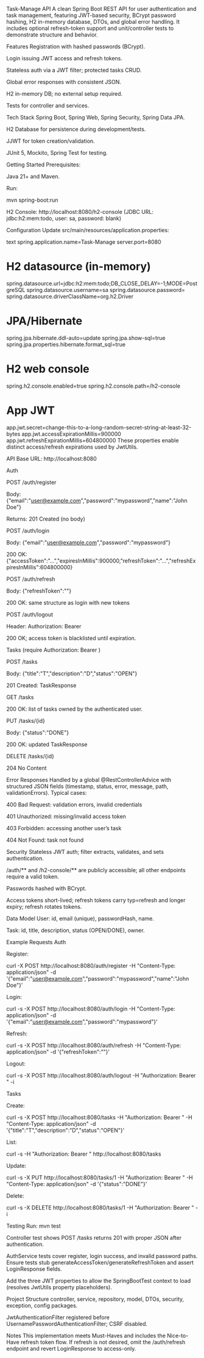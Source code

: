 Task-Manage API
A clean Spring Boot REST API for user authentication and task management, featuring JWT-based security, BCrypt password hashing, H2 in-memory database, DTOs, and global error handling. It includes optional refresh-token support and unit/controller tests to demonstrate structure and behavior.

Features
Registration with hashed passwords (BCrypt).

Login issuing JWT access and refresh tokens.

Stateless auth via a JWT filter; protected tasks CRUD.

Global error responses with consistent JSON.

H2 in-memory DB; no external setup required.

Tests for controller and services.

Tech Stack
Spring Boot, Spring Web, Spring Security, Spring Data JPA.

H2 Database for persistence during development/tests.

JJWT for token creation/validation.

JUnit 5, Mockito, Spring Test for testing.

Getting Started
Prerequisites:

Java 21+ and Maven.

Run:

mvn spring-boot:run

H2 Console: http://localhost:8080/h2-console (JDBC URL: jdbc:h2:mem:todo, user: sa, password: blank)

Configuration
Update src/main/resources/application.properties:

text
spring.application.name=Task-Manage
server.port=8080

# H2 datasource (in-memory)
spring.datasource.url=jdbc:h2:mem:todo;DB_CLOSE_DELAY=-1;MODE=PostgreSQL
spring.datasource.username=sa
spring.datasource.password=
spring.datasource.driverClassName=org.h2.Driver

# JPA/Hibernate
spring.jpa.hibernate.ddl-auto=update
spring.jpa.show-sql=true
spring.jpa.properties.hibernate.format_sql=true

# H2 web console
spring.h2.console.enabled=true
spring.h2.console.path=/h2-console

# App JWT
app.jwt.secret=change-this-to-a-long-random-secret-string-at-least-32-bytes
app.jwt.accessExpirationMillis=900000
app.jwt.refreshExpirationMillis=604800000
These properties enable distinct access/refresh expirations used by JwtUtils.

API
Base URL: http://localhost:8080

Auth

POST /auth/register

Body: {"email":"user@example.com","password":"mypassword","name":"John Doe"}

Returns: 201 Created (no body)

POST /auth/login

Body: {"email":"user@example.com","password":"mypassword"}

200 OK: {"accessToken":"...","expiresInMillis":900000,"refreshToken":"...","refreshExpiresInMillis":604800000}

POST /auth/refresh

Body: {"refreshToken":"<REFRESH>"}

200 OK: same structure as login with new tokens

POST /auth/logout

Header: Authorization: Bearer <ACCESS>

200 OK; access token is blacklisted until expiration.

Tasks (require Authorization: Bearer <ACCESS>)

POST /tasks

Body: {"title":"T","description":"D","status":"OPEN"}

201 Created: TaskResponse

GET /tasks

200 OK: list of tasks owned by the authenticated user.

PUT /tasks/{id}

Body: {"status":"DONE"}

200 OK: updated TaskResponse

DELETE /tasks/{id}

204 No Content

Error Responses
Handled by a global @RestControllerAdvice with structured JSON fields (timestamp, status, error, message, path, validationErrors). Typical cases:

400 Bad Request: validation errors, invalid credentials

401 Unauthorized: missing/invalid access token

403 Forbidden: accessing another user’s task

404 Not Found: task not found

Security
Stateless JWT auth; filter extracts, validates, and sets authentication.

/auth/** and /h2-console/** are publicly accessible; all other endpoints require a valid token.

Passwords hashed with BCrypt.

Access tokens short-lived; refresh tokens carry typ=refresh and longer expiry; refresh rotates tokens.

Data Model
User: id, email (unique), passwordHash, name.

Task: id, title, description, status (OPEN/DONE), owner.

Example Requests
Auth

Register:

curl -X POST http://localhost:8080/auth/register -H "Content-Type: application/json" -d '{"email":"user@example.com","password":"mypassword","name":"John Doe"}'

Login:

curl -s -X POST http://localhost:8080/auth/login -H "Content-Type: application/json" -d '{"email":"user@example.com","password":"mypassword"}'

Refresh:

curl -s -X POST http://localhost:8080/auth/refresh -H "Content-Type: application/json" -d '{"refreshToken":"<REFRESH>"}'

Logout:

curl -s -X POST http://localhost:8080/auth/logout -H "Authorization: Bearer <ACCESS>" -i

Tasks

Create:

curl -s -X POST http://localhost:8080/tasks -H "Authorization: Bearer <ACCESS>" -H "Content-Type: application/json" -d '{"title":"T","description":"D","status":"OPEN"}'

List:

curl -s -H "Authorization: Bearer <ACCESS>" http://localhost:8080/tasks

Update:

curl -s -X PUT http://localhost:8080/tasks/1 -H "Authorization: Bearer <ACCESS>" -H "Content-Type: application/json" -d '{"status":"DONE"}'

Delete:

curl -s -X DELETE http://localhost:8080/tasks/1 -H "Authorization: Bearer <ACCESS>" -i

Testing
Run: mvn test

Controller test shows POST /tasks returns 201 with proper JSON after authentication.

AuthService tests cover register, login success, and invalid password paths. Ensure tests stub generateAccessToken/generateRefreshToken and assert LoginResponse fields.

Add the three JWT properties to allow the SpringBootTest context to load (resolves JwtUtils property placeholders).

Project Structure
controller, service, repository, model, DTOs, security, exception, config packages.

JwtAuthenticationFilter registered before UsernamePasswordAuthenticationFilter; CSRF disabled.

Notes
This implementation meets Must-Haves and includes the Nice-to-Have refresh token flow. If refresh is not desired, omit the /auth/refresh endpoint and revert LoginResponse to access-only.


